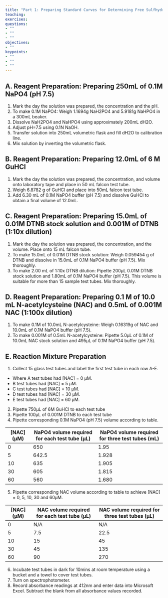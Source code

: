 ```yaml
---
title: "Part 1: Preparing Standard Curves for Determining Free Sulfhydryl (SH) and Soluble Protein"
teaching: 
exercises: 
questions:
- ""
- ""
- ""
objectives:
- ""
keypoints:
- ""
- ""
- ""
---
```


## A. Reagent Preparation: Preparing 250mL of 0.1M NaPO4 (pH 7.5)
1. Mark the day the solution was prepared, the concentration and the pH.
2. To make 0.1M NaPO4: Weigh 1.1694g NaH2PO4 and 5.9181g NaHPO4 in a 300mL beaker.
3. Dissolve NaH2PO4 and NaHPO4 using approximately 200mL dH2O.
4. Adjust pH=7.5 using 0.1N NaOH.
5. Transfer solution into 250mL volumetric flask and fill dH2O to calibration line.
6. Mix solution by inverting the volumetric flask.  

## B. Reagent Preparation: Preparing 12.0mL of 6 M GuHCl 
1. Mark the day the solution was prepared, the concentration, and volume onto laboratory tape and place in 50 mL falcon test tube.
2. Weigh 6.8782 g of GuHCl and place into 50mL falcon test tube. 
3. Add 6.30 mL of 0.1M NaPO4 buffer (pH 7.5) and dissolve GuHCl to obtain a final volume of 12.0mL.

## C. Reagent Preparation: Preparing 15.0mL of 0.01M DTNB stock solution and 0.001M of DTNB (1:10x dilution)
1. Mark the day the solution was prepared, the concentration, and the volume. Place onto 15 mL falcon tube.
2. To make 15.0mL of 0.01M DTNB stock solution: Weigh 0.059454 g of DTNB and dissolve in 15.0mL of 0.1M NaPO4 buffer (pH 7.5). Mix thoroughly.
3. To make 2.00 mL of 1:10x DTNB dilution: Pipette 200µL 0.01M DTNB stock solution and 1.80mL of 0.1M NaPO4 buffer (pH 7.5). This volume is suitable for more than 15 sample test tubes. Mix thoroughly.

## D. Reagent Preparation: Preparing 0.1 M of 10.0 mL N-acetylcysteine (NAC) and 0.5mL of 0.001M NAC (1:100x dilution) 
1. To make 0.1M of 10.0mL N-acetylcysteine: Weigh 0.16319g of NAC and 10.0mL of 0.1M NaPO4 buffer (pH 7.5).
2. To make 0.001M of 0.5mL N-acetylcysteine: Pipette 5.0µL of 0.1M of 10.0mL NAC stock solution and 495µL of 0.1M NaPO4 buffer (pH 7.5).

## E. Reaction Mixture Preparation
1. Collect 15 glass test tubes and label the first test tube in each row A-E. 
- Where A test tubes had [NAC] = 0 µM. 
- B test tubes had [NAC] = 5 µM. 
- C test tubes had [NAC] = 10 µM. 
- D test tubes had [NAC] = 30 µM. 
- E test tubes had [NAC] = 60 µM. 
2. Pipette 750µL of 6M GuHCl to each test tube 
3. Pipette 100µL of 0.001M DTNB to each test tube
4. Pipette corresponding 0.1M NaPO4 (pH 7.5) volume according to table.


|[NAC] (µM)  |NaPO4 volume required for each test tube (µL)|NaPO4 volume required for three test tubes (mL) | 
|------------|---------------------------------------------|------------------------------------------------|
|0           |650                                          |1.95                                            |
|5           |642.5                                        |1.928                                           |
|10          |635                                          |1.905                                           |
|30          |605                                          |1.815                                           |
|60          |560                                          |1.680                                           |

5. Pipette corresponding NAC volume according to table to achieve [NAC] = 0, 5, 10, 30 and 60µM. 


|[NAC] (µM)  |NAC volume required for each test tube (µL)  |NAC volume required for three test tubes (µL)   | 
|------------|---------------------------------------------|------------------------------------------------|
|0           |N/A                                          |N/A                                             |
|5           |7.5                                          |22.5                                            |
|10          |15                                           |45                                              |
|30          |45                                           |135                                             |
|60          |90                                           |270                                             |

6.	Incubate test tubes in dark for 10mins at room temperature using a bucket and a towel to cover test tubes. 
7.	Turn on spectrophotometer. 
8.	Record absorbance readings at 412nm and enter data into Microsoft Excel. Subtract the blank from all absorbance values recorded. 
